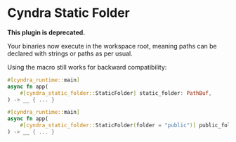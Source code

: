 # Cyndra Static Folder

**This plugin is deprecated.**

Your binaries now execute in the workspace root, meaning paths can be declared with strings or paths as per usual.

Using the macro still works for backward compatibility:

``` rust
#[cyndra_runtime::main]
async fn app(
    #[cyndra_static_folder::StaticFolder] static_folder: PathBuf,
) -> __ { ... }
```

``` rust
#[cyndra_runtime::main]
async fn app(
    #[cyndra_static_folder::StaticFolder(folder = "public")] public_folder: PathBuf,
) -> __ { ... }
```

